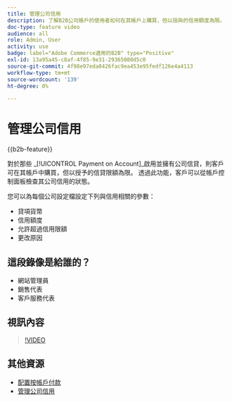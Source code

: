 ```yaml
---
title: 管理公司信用
description: 了解B2B公司帳戶的使用者如何在其帳戶上購買，但以授與的信用額度為限。
doc-type: feature video
audience: all
role: Admin, User
activity: use
badge: label="Adobe Commerce適用的B2B" type="Positive"
exl-id: 13a95a45-c8af-4f85-9e31-29365080d5c0
source-git-commit: 4f98e97eda8426fac9ea453e95fedf126e4a4113
workflow-type: tm+mt
source-wordcount: '139'
ht-degree: 0%

---
```


# 管理公司信用

{{b2b-feature}}

對於那些 _[!UICONTROL Payment on Account]_啟用並擁有公司信貸，則客戶可在其帳戶中購買，但以授予的信貸限額為限。 透過此功能，客戶可以從帳戶控制面板檢查其公司信用的狀態。

您可以為每個公司設定檔設定下列與信用相關的參數：

- 貸項貨幣
- 信用額度
- 允許超過信用限額
- 更改原因

## 這段錄像是給誰的？

- 網站管理員
- 銷售代表
- 客戶服務代表

## 視訊內容

>[!VIDEO](https://video.tv.adobe.com/v/344445?quality=12&learn=on)

## 其他資源

- [配置按帳戶付款](https://experienceleague.adobe.com/docs/commerce-admin/b2b/enable-basic-features.html#configure-payment-on-account)
- [管理公司信用](https://experienceleague.adobe.com/docs/commerce-admin/b2b/companies/credit-company.html)
